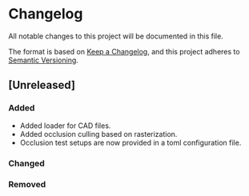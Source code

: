 # Changelog

All notable changes to this project will be documented in this file.

The format is based on [Keep a Changelog](https://keepachangelog.com/en/1.1.0/),
and this project adheres to [Semantic Versioning](https://semver.org/spec/v2.0.0.html).

## [Unreleased]

### Added
- Added loader for CAD files.
- Added occlusion culling based on rasterization.
- Occlusion test setups are now provided in a toml configuration file.

### Changed


### Removed

